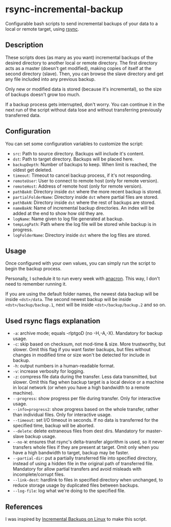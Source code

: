 # rsync-incremental-backup

Configurable bash scripts to send incremental backups of your data to a local or remote target, using [rsync](https://download.samba.org/pub/rsync/rsync.html).


## Description

These scripts does (as many as you want) incremental backups of the desired directory to another local or remote directory. The first directory acts as a master (doesn't get modified), making copies of itself at the second directory (slave). Then, you can browse the slave directory and get any file included into any previous backup.

Only new or modified data is stored (because it's incremental), so the size of backups doesn't grow too much.

If a backup process gets interrupted, don't worry. You can continue it in the next run of the script without data lose and without transferring previously transferred data.


## Configuration

You can set some configuration variables to customize the script:

* `src`: Path to source directory. Backups will include it's content.
* `dst`: Path to target directory. Backups will be placed here.
* `backupDepth`: Number of backups to keep. When limit is reached, the oldest get deleted.
* `timeout`: Timeout to cancel backup process, if it's not responding.
* `remoteUser`: User to connect to remote host (only for remote version).
* `remoteHost`: Address of remote host (only for remote version).
* `pathBak0`: Directory inside `dst` where the more recent backup is stored.
* `partialFolderName`: Directory inside `dst` where partial files are stored.
* `pathBakN`: Directory inside `dst` where the rest of backups are stored.
* `nameBakN`: Name of incremental backup directories. An index will be added at the end to show how old they are.
* `logName`: Name given to log file generated at backup.
* `tempLogPath`: Path where the log file will be stored while backup is in progress.
* `logFolderName`: Directory inside `dst` where the log files are stored.


## Usage

Once configured with your own values, you can simply run the script to begin the backup process.

Personally, I schedule it to run every week with [anacron](https://en.wikipedia.org/wiki/Anacron). This way, I don't need to remember running it.

If you are using the default folder names, the newest data backup will be inside `<dst>/data`. The second newest backup will be inside `<dst>/backup/backup.1`, next will be inside `<dst>/backup/backup.2` and so on.


## Used rsync flags explanation

* `-a`: archive mode; equals -rlptgoD (no -H,-A,-X). Mandatory for backup usage.
* `-c`: skip based on checksum, not mod-time & size. More trustworthy, but slower. Omit this flag if you want faster backups, but files without changes in modified time or size won't be detected for include in backup.
* `-h`: output numbers in a human-readable format.
* `-v`: increase verbosity for logging.
* `-z`: compress file data during the transfer. Less data transmitted, but slower. Omit this flag when backup target is a local device or a machine in local network (or when you have a high bandwidth to a remote machine).
* `--progress`: show progress per file during transfer. Only for interactive usage.
* `--info=progress2`: show progress based on the whole transfer, rather than individual files. Only for interactive usage.
* `--timeout`: set I/O timeout in seconds. If no data is transferred for the specified time, backup will be aborted.
* `--delete`: delete extraneous files from dest dirs. Mandatory for master-slave backup usage.
* `--no-W`: ensures that rsync's delta-transfer algorithm is used, so it never transfers whole files if they are present at target. Omit only when you have a high bandwidth to target, backup may be faster.
* `--partial-dir`: put a partially transferred file into specified directory, instead of using a hidden file in the original path of transferred file. Mandatory for allow partial transfers and avoid misleads with incomplete/corrupt files.
* `--link-dest`: hardlink to files in specified directory when unchanged, to reduce storage usage by duplicated files between backups.
* `--log-file`: log what we're doing to the specified file.


## References

I was inspired by [Incremental Backups on Linux](http://www.admin-magazine.com/Articles/Using-rsync-for-Backups) to make this script.
